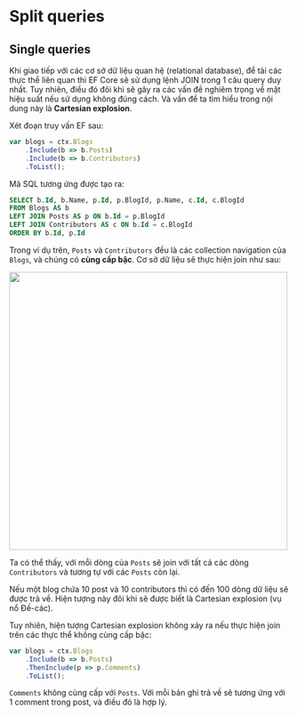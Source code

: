 # Split queries

## Single queries

Khi giao tiếp với các cơ sở dữ liệu quan hệ (relational database), để tải các thực thể liên quan thì EF Core sẽ sử dụng lệnh JOIN trong 1 câu query duy nhất. Tuy nhiên, điều đó đôi khi sẽ gây ra các vấn đề nghiêm trọng về mặt hiệu suất nếu sử dụng không đúng cách. Và vấn đề ta tìm hiểu trong nội dung này là **Cartesian explosion**.

Xét đoạn truy vấn EF sau:

```js
var blogs = ctx.Blogs
    .Include(b => b.Posts)
    .Include(b => b.Contributors)
    .ToList();
```

Mã SQL tương ứng được tạo ra:

```sql
SELECT b.Id, b.Name, p.Id, p.BlogId, p.Name, c.Id, c.BlogId
FROM Blogs AS b
LEFT JOIN Posts AS p ON b.Id = p.BlogId
LEFT JOIN Contributors AS c ON b.Id = c.BlogId
ORDER BY b.Id, p.Id
```

Trong ví dụ trên, `Posts` và `Contributors` đều là các collection navigation của `Blogs`, và chúng có **cùng cấp bậc**. Cơ sở dữ liệu sẽ thực hiện join như sau:

<img src="https://github.com/user-attachments/assets/b4ba899a-2053-40d7-9437-9306285bcb4f" width="500px" />

Ta có thể thấy, với mỗi dòng của `Posts` sẽ join với tất cả các dòng `Contributors` và tương tự với các `Posts` còn lại.

Nếu một blog chứa 10 post và 10 contributors thì có đến 100 dòng dữ liệu sẽ được trả về. Hiện tượng này đôi khi sẽ được biết là Cartesian explosion (vụ nổ Đề-các).

Tuy nhiên, hiện tượng Cartesian explosion không xảy ra nếu thực hiện join trên các thực thể không cùng cấp bậc:

```js
var blogs = ctx.Blogs
    .Include(b => b.Posts)
    .ThenInclude(p => p.Comments)
    .ToList();
```

`Comments` không cùng cấp với `Posts`. Với mỗi bản ghi trả về sẽ tương ứng với 1 comment trong post, và điều đó là hợp lý.

